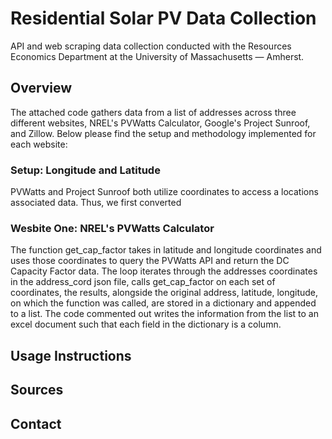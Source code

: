 # Residential Solar PV Data Collection 
API and web scraping data collection conducted with the Resources Economics Department at the University of Massachusetts — Amherst. 

## Overview
The attached code gathers data from a list of addresses across three different websites, NREL's PVWatts Calculator, Google's Project Sunroof, and Zillow.  Below please find the setup and methodology implemented for each website: 

### Setup: Longitude and Latitude
PVWatts and Project Sunroof both utilize coordinates to access a locations associated data.  Thus, we first converted 


### Wesbite One: NREL's PVWatts Calculator
The function get_cap_factor takes in latitude and longitude coordinates and uses those coordinates to query the PVWatts API and return the  DC Capacity Factor data.  The loop iterates through the addresses coordinates in the address_cord json file, calls get_cap_factor on each set of coordinates, the results, alongside the original address, latitude, longitude, on which the function was called, are stored in a dictionary and appended to a list.  The code commented out writes the information from the list to an excel document such that each field in the dictionary is a column. 


## Usage Instructions

## Sources 

## Contact 

